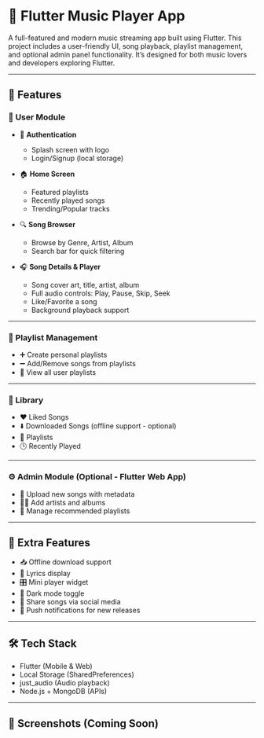 # 🎵 Flutter Music Player App

A full-featured and modern music streaming app built using Flutter. This project includes a user-friendly UI, song playback, playlist management, and optional admin panel functionality. It’s designed for both music lovers and developers exploring Flutter.

---

## 🚀 Features

### 🔹 User Module

- 🔐 **Authentication**
    - Splash screen with logo
    - Login/Signup (local storage)

- 🏠 **Home Screen**
    - Featured playlists
    - Recently played songs
    - Trending/Popular tracks

- 🔍 **Song Browser**
    - Browse by Genre, Artist, Album
    - Search bar for quick filtering

- 🎧 **Song Details & Player**
    - Song cover art, title, artist, album
    - Full audio controls: Play, Pause, Skip, Seek
    - Like/Favorite a song
    - Background playback support

---

### 🔸 Playlist Management

- ➕ Create personal playlists
- ➖ Add/Remove songs from playlists
- 📂 View all user playlists

---

### 🔸 Library

- ❤️ Liked Songs
- ⬇️ Downloaded Songs (offline support - optional)
- 📁 Playlists
- 🕒 Recently Played

---

### ⚙️ Admin Module (Optional - Flutter Web App)

- 🎵 Upload new songs with metadata
- 🧑‍🎤 Add artists and albums
- 🌟 Manage recommended playlists

---

## 🔹 Extra Features 

- 📥 Offline download support
- 📃 Lyrics display
- 🎛️ Mini player widget
- 🌙 Dark mode toggle
- 🔗 Share songs via social media
- 🔔 Push notifications for new releases

---

## 🛠️ Tech Stack

- Flutter (Mobile & Web)
- Local Storage (SharedPreferences)
- just_audio (Audio playback)
- Node.js + MongoDB (APIs)

---

## 📸 Screenshots (Coming Soon)

